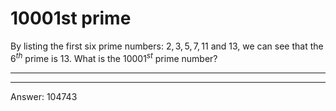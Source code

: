# 10001st prime

By listing the first six prime numbers: $2,3,5,7,11$ and $13$, we can see that the $6^{th}$ prime is $13$. What is the $10001^{st}$ prime number?

-----


-------
Answer: 104743